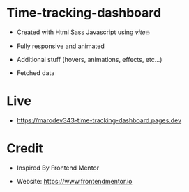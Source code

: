# Time-tracking-dashboard

- Created with Html Sass Javascript using *vite*🔥

- Fully responsive and animated

- Additional stuff (hovers, animations, effects, etc...)

- Fetched data

# Live

- https://marodev343-time-tracking-dashboard.pages.dev

# Credit

- Inspired By Frontend Mentor

- Website: https://www.frontendmentor.io
